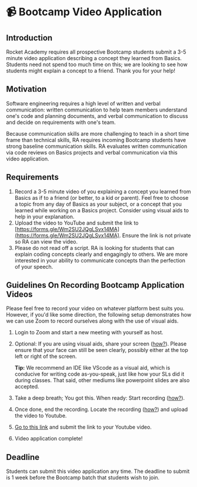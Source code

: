 # 📹 Bootcamp Video Application

## Introduction

Rocket Academy requires all prospective Bootcamp students submit a 3-5 minute video application describing a concept they learned from Basics. Students need not spend too much time on this; we are looking to see how students might explain a concept to a friend. Thank you for your help!

## Motivation

Software engineering requires a high level of written and verbal communication: written communication to help team members understand one's code and planning documents, and verbal communication to discuss and decide on requirements with one's team.

Because communication skills are more challenging to teach in a short time frame than technical skills, RA requires incoming Bootcamp students have strong baseline communication skills. RA evaluates written communication via code reviews on Basics projects and verbal communication via this video application.

## Requirements

1. Record a 3-5 minute video of you explaining a concept you learned from Basics as if to a friend (or better, to a kid or parent). Feel free to choose a topic from any day of Basics as your subject, or a concept that you learned while working on a Basics project. Consider using visual aids to help in your explanation. 
2. Upload the video to YouTube and submit the link to [https://forms.gle/Wm2SU2JQgLSvx14MA](https://forms.gle/Wm2SU2JQgLSvx14MA). Ensure the link is not private so RA can view the video.
3. Please do not read off a script. RA is looking for students that can explain coding concepts clearly and engagingly to others. We are more interested in your ability to communicate concepts than the perfection of your speech.



## Guidelines On Recording Bootcamp Application Videos

Please feel free to record your video on whatever platform best suits you. However, if you'd like some direction, the following setup demonstrates how we can use Zoom to record ourselves along with the use of visual aids. 

1. Login to Zoom and start a new meeting with yourself as host.
2.  Optional: If you are using visual aids, share your screen ([how?](https://support.zoom.us/hc/en-us/articles/201362153-Sharing-your-screen)). Please ensure that your face can still be seen clearly, possibly either at the top left or right of the screen. 

    **Tip:** We recommend an IDE like VScode as a visual aid,  which is conducive for writing code as-you-speak, just like how your SLs did it during classes. That said, other mediums like powerpoint slides are also accepted. 
3. Take a deep breath; You got this. When ready:  Start recording ([how?](https://support.zoom.us/hc/en-us/articles/201362473-Local-recording#h\_2b0b123c-d9e9-48bc-b0c6-3cd874ebc98a)). 
4. Once done, end the recording. Locate the recording ([how?](https://support.zoom.us/hc/en-us/articles/206277393-Finding-and-Viewing-Recordings)) and upload the video to Youtube.
5. [Go to this link](https://forms.gle/Wm2SU2JQgLSvx14MA) and submit the link to your Youtube video. 
6. Video application complete!

## Deadline

Students can submit this video application any time. The deadline to submit is 1 week before the Bootcamp batch that students wish to join.
